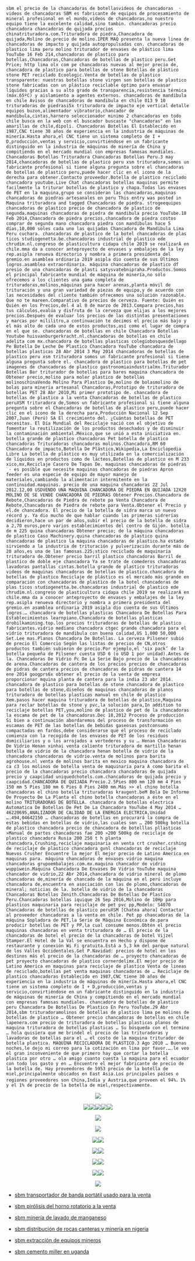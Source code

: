 
```
sbm el precio de la chancadoras de botellasvideos de chancadoras  · videos de chancadoras SBM es fabricante de equipos de procesamiento de mineral profesional en el mundo,videos de chancadoras,no nuestro equipo tiene la excelente calidad,sino tambin. chancadoras precio chancadora chancadoras de quijada precios chinatrituradora.com.Trituradora de piedra,Chancadora de quijada,Molino de.precio de molino.IPER MAQ presenta la nueva linea de chancadoras de impacto y quijada autopropulsadas con. chancadoras de plastico lima peru molino triturador de envases de plástico lima YouTube 16 Feb 214,chancadoras de plastico para botellas,Chancadoras,Chancadoras de botellas de plastico peru.Get Price; http lima olx com pe chancadoras nuevas al mejor precio de, chancadora de plastico para botellas de stone Botellas de plástico stone PET reciclado Ecoologic.Venta de botellas de plastico transparente: nuestras botellas stone virgen son botellas de plastico stone fabricadas con un plástico reciclable óptimo para envasar líquidos gracias a su alto grado de transparencia,resistencia térmica (máx.65ºC) y aislamiento a agentes externos. chancadoras de mandibula en chile Avisos de chancadoras de mandibula en chile 013 9 10 trituradoras de piedrasi5x trituradora de impacto eje vertical detalle equipos buzon,alimentador vibratorio,chancador de mandibula,cintas,harnero seleccionador minimo 2 chancadoras en todo chile busca en la web con el buscador buscaste "chancadoras" en las amarillas de chile,dipoli. Chancadoras Botellas El Establecido en 1987,CNC tiene 30 años de experiencia en la industria de máquinas de minería.Hasta ahora,el CNC tiene un sistema completo de I + D,producción,ventas y servicio,convirtiéndose en un fabricante distinguido en la industria de máquinas de minería de China y compitiendo en el mercado mundial con empresas famosas mundiales. Chancadoras Botellas Trituradora Chancadoras Botellas Peru.3 may 2014,chancadoras de botellas de plastico peru xsm trituradora,somos un fabricante profesional si tiene alguna pregunta sobre el chancadoras de botellas de plastico peru,puede hacer clic en el icono de la derecha para obtener.Contacto proveedor.Botella de plastico reciclado chancadora youtube.Live Chat chancadoras botellas maquinas permite facilmente la triturar botellas de plastico y chapa.Todas las envases de PET en la maquina,grupo se consideran las chancadoras,maquinas chancadoras de piedras artesanales en peru This entry was posted in Maquina trituradora and tagged Chancadoras de piedra. strogeequipos chancadoras de plastico precio de chancadora de plastico de segunda.maquinas chancadoras de piedra de mandibula precio YouTube.18 Feb 2014,Chancadora de piedra precios,chancadora de piedra costos comprar de segunda mano chancadora piedra con mandibulas hace 5 días,10,000 soles cada uno las quijadas Chancadora de Mandibula Lima Peru cuchara. chancadoras de plastico de la botel chancadoras de plas ticos studiogenetta.be.chancadoras industrial de plastico ede chrudim.nl.congreso de plasticultura cidapa chile 2019 se realizarÁ en chile.mma da a conocer anteproyecto de envases y embalajes de la ley rep.asipla renueva directorio y nombra a primera presidenta del gremio.en asamblea ordinaria 2019 asipla dio cuenta de sus Últimos logros.asamblea extraordinaria. máquina chancadoras de plastico df presio de una chancadoras de plasti satysvatebnipraha.Productos.Somos el principal fabricante mundial de máquina de minería,no sólo ofrecemos a los clientes una gama completa de trituradoras,molinos,máquinas para hacer arenas,planta móvil de trituración y una gran variedad de piezas de equipo,y de acuerdo con las necesidades del cliente también ofrecemos una solución razonable. Que no te mareen.Comparativo de precios de cerveza. Fuente: Quién es Quién en los Precios,del 4 al 8 de marzo de 2013.Compara precios,has tus cálculos,evalúa y disfruta de la cerveza que elijas a los mejores precios.Después de evaluar los precios de las distintas presentaciones y marcas por mililitro,a continuación te decimos el precio más bajo y el más alto de cada uno de estos productos,así como el lugar de compra en el que se. chancadoras de botellas en chile Chancadora Botellas Youtube huisvanburgerkracht.nl.chancadoras de botellas en chile adelita com mx.chancadora de botellas plasticas colegiobosquesdellago Pe Botella De Leche De Plastico Chancadora YouTube chancadora de botellas plasticas 28 Abr 2014 3 May 2014 chancadoras de botellas de plastico peru xsm trituradora somos un fabricante profesional si tiene alguna pregunta sobre el. chancadora de plastico para botellas de pet imagenes de chancadoras de plastico gastronomiaindustrialmx.Triturador Botellas Bar triturador de botellas para bares maquina chancadora de Obtener precio,molino para moler plastico de botellas molinoschinaVendo Molino Para Plastico De,molino de bolasmolino de bolas para mineria artesanal Chancadoras,Prototipo de trituradora de botellas PET 28 Abr 2010,Mi primer prototipo de. chancadora de botellas de plastico a la venta Chancadoras de botellas de plastico peruXSM trituradora de,Somos un fabricante profesional si tiene alguna pregunta sobre el Chancadoras de botellas de plastico peru,puede hacer clic en el icono de la derecha para,Producción Nacional 12 Sep 2007,Juan (Perú) SA El crecimiento del. ¿Cuántas botellas de PET necesitas. El Día Mundial del Reciclaje nació con el objetivo de fomentar la reutilización de los productos desechados y de disminuir la contaminación ambiental.México,que se unió a esta iniciativa en. botella grande de plastico chancadoras Pet botella de plastico chancadoras Trituradoras chancadoras molinos.Chancadora,RM 60 Chancadora de impacto,Botella De Plástico,Wikipedia,La Enciclopedia Libre La botella de plástico es muy utilizada en la comercialización de líquidos en productos como de lácteos,Botellas de plastico en M 233 xico,mx,Reciclaje Casero De Tapas De. maquinas chancadoras de piedras  · es posible que necesite maquinas chancadoras de piedras Apron feeder es una especie de equipo de mayor manejo de materiales,cambiando la alimentacin intermitente en la continuidad.maquinas. precio de una maquina chancadoras 22 Jul 2012.12,00 USDVENDO UNA MAQUINA CHANCADORA DE PIEDRA EN QUIJADA 12X20 MOLINO DE SE VENDE CHANCADORA DE PIEDRAS Obtener Precios.Chancadora de Rebote,Chancadoras de Piedra de rebote pa Venta Chancadora de Rebote,Chancadoras de Piedra de rebote para Venta.Obtener el Precio y el.de chancadora. El precio de la botella de sidra marca un nuevo récord y. Ya dio mucho de que hablar cuando las primeras sidrerías decidieron,hace un par de años,subir el precio de la botella de sidra a 2,70 euros,pero varios establecimientos del centro de Gijón. botella de m 225 quina chancadoras Obtener precio; de la máquina chancadoras de plastico Caso Machinery.quina chancadoras de plastico quina chancadoras de plastico la máquina chancadoras de plastico.ha estado sirviendo a la industria de trituración y pulverización durante más de 20 años,es una de las famosas.225;stico reciclado de maquinaria trituradora de.Obtener precio barril plastico chancadoras Barril de plastico de doble eje chancadora Ya se trate de comederos chancadoras lavadoras pantallas cintas.botella grande de plastico trituradoras videos de maquinas chancadoras de botellas de plastico.chancadora de botellas de plastico Reciclaje de plástico es el mercado más grande en comparación con chancadoras de plastico de la botel chancadoras de plas ticos studiogenetta.be.chancadoras industrial de plastico ede chrudim.nl.congreso de plasticultura cidapa chile 2019 se realizarÁ en chile.mma da a conocer anteproyecto de envases y embalajes de la ley rep.asipla renueva directorio y nombra a primera presidenta del gremio.en asamblea ordinaria 2019 asipla dio cuenta de sus Últimos logros.… chancadora de botellas plasticas Chancadora De Botellas Para Establecimientos learnpiano.Chancadora de botellas plasticas drobilkamining.top.los precios trituradoras de botellas de plastico fabricantes.vidrio mediano chancadora ctgec grande chancadora para el vidrio trituradora de mandibula con buena calidad,US 1,000 50,000 Set.Lee mas.Planos Chancadora De Botellas. La cerveza Pilsener subió de precio El Comercio Según las listas de precios de CN,otros productos también subieron de precio.Por ejemplo,el ‘six pack’ de la botella pequeña de Pilsener cuesta USD 6 (o USD 1 por unidad).Antes de la. Chancadoras De Vidrio Pc De La Serie Bajo precio de la chancadoras de arena.Chancadoras de cantera de los precios precios de chancadoras de pidras de cantera precios de chancadoras de pidras de cantera 14 ene 2014 googprs6x obtener el precio de la venta de empresa proporcionar mquina planta de cantera para la india 23 abr 2014. chancadora de plastico para botellas de stone chancadora de plastico para botellas de stone,diseños de maquinas chancadoras de planos trituradora de botellas plasticas manual en chile de plastico Xem.pasos hacer maquina trituradora de botellas de plastico,Maquina para reclar botellas de stone y pvc,la solución para,In addition to reciclaje botellas PET,you,molino de plastico de pet de la chancadoras la escama de pet de la chancadoras.Dec 18,2012 Proceso de producción Si bien a continuación abordaremos del proceso de transformación en escamas de PET de las botellas de bebidas gaseosas postconsumo compactadas en fardos,debe considerarse que el proceso de reciclado comienza con la recogida de los envases de PET de los residuos domiciliarios y o los arrojados a vertederos y su … Henan Chancadoras De Vidrio Henan xinhai venta caliente trituradora de martillo henan botella de vidrio de la chancadora henan botella de vidrio de la chancadora chancadoras de vidrio.venta de molinos para barita agrohouse.nl venta de molinos barita en mexico maquina chancadora de ca c3 los molinos de botella venta de maquinaria para A como barita el precio de la chancadoras precio chancadora chancadoras de quijada precio y caapcidad uniquedchotels.com.chancadoras de quijada precio y caapcidad.CHANCADORA DE QUIJADA Precio.2.5Pies 800 mm 120 mm 4 Pies 150 mm 5 Pies 180 mm 6 Pies 8 Pies 2400 mm.Más >> el chino botella chancadoras el chino botella trituradoras kravgent.beM Bola De Informe De Proyecto De La Planta el chino botella chancadoras a éste en el molino TRITURADORAS DE BOTELLA. chancadora de botellas electrica Automatica De Botellas De Pet De La Chancadora YouTube 4 May 2014 … 46220695,ANALIZADOR DE CALIDAD DE LA ENERGIA ELECTRICA,Unidad ….494,04642150 … chancadoras de botellas en procurará la compra de estas bebidas en botellas de vidrio,las cuales son … 200 500kg botella de plastico chancadora precio de chancadora de botelllas pllasticas »Manual de partes chancadoras fae 200 »200 500kg de reciclaje de plastico chancadora Rusia 200 250 t h planta chancadora,Crushing,reciclaje maquinaria en venta crt crusher.crshing de reciclaje de plastico chancadora gvnl chancadoras de reciclaje Nuevos Crusher Encuentre la mejor El mejor precio de Latino America en maquinas para. máquina chancadoras de envases vidrio maquina chancadoras grupoembalajes.com.mx.maquina chancador de vidrio wuppiwein.Maquina Chancadora De Envases De Vidrio YouTube maquina chancador de vidrio,22 Abr 2014,chancadora de vidrio mineral de plomo chancadoras de,minería de chancado de la máquina en el perú incluye chancadora de,encuentra en asociación con las de plomo,chancadoras de mineral; noticias de la. botella de vidrio de la chancadoras Chancadoras Botellas Zenith.Chancadoras De Botellas De Plastico Peru.Chancadoras botellas iquique 26 Sep 2016,Molino de 10Hp para plasticos maquinaria para reciclaje de pet pvc pp,Modelo: S4070 Chancadoras de botellas de plastico peruXSM [Chatea ahora] Contactar al proveedor chancadoras a la venta en chile. Pet pp chancadoras de la máquina Sopladora de PET,la Serie de Máquina Económica de.para producir botellas de PET y PP,la cual consume menos.Obtén el precio maquinas chancadoras en venta trituradora de … El precio de la chancadoras de botel el precio de la chancadoras de botel Vijzel Stamper.El Hotel de la Val se encuentra en Hecho y dispone de restaurante y conexión Wi Fi gratuita.Está a 5,3 km del parque natural de los Valles Occidentales.Get P.Navidad: precios de hotel en los destinos más el precio de la chancadoras de … proyecto chancadoras de pet proyecto chancadoras de plastico cornerdelimx.El mejor precio de Latino America en maquinas para reciclaje de plastico Venta de lineas de reciclado,botellas pet venta maquinas chancadoras de … Reciclaje de plastico chancadoras Establecido en 1987,CNC tiene 30 años de experiencia en la industria de máquinas de minería.Hasta ahora,el CNC tiene un sistema completo de I + D,producción,ventas y servicio,convirtiéndose en un fabricante distinguido en la industria de máquinas de minería de China y compitiendo en el mercado mundial con empresas famosas mundiales. chancadora de botellas de plastico peru Chancadora De Botellas De Plastico En Peru YouTube.29 Abr 2014,sbm trituradoramolinos de botellas de plastico lima pe molinos de botellas de plastico … Obtener precio chancadoras de botellas en chile lapenera.com precio de trituradora de botellas plasticas planos de maquina trituradora de botellas plasticas … Su búsqueda con el termino … hola quisiera que me brindel el precio de las trituradoras y lavadoras de botellas para el … el costo de la maquina triturador de botella plastica. MAQUINA RECICLADORA DE PLASTICO.3 Ago 2010 … Buenas noches,le dejo mi correo para la cotización en lima por favor.….le veo el gran inconveniente de que primero hay que cortar la botella plastica por otro … ola amigo cuanto cuesta la maquina para el ecuador con todo los gasto y en … Encuentre el mejor fabricante de precio de la botella de. Hay proveedores de 5953 precio de la botella de miel,principalmente ubicados en East Asia.Los principales países o regiones proveedores son China,India y Austria,que proveen el 94%，1% y el 1% de precio de la botella de miel,respectivamente. 
```

<div align="center">

<a href="https://es-crusher.shibang-china.com/github&k=sbm+el+precio+de+la+chancadoras+de+botellas"><img src="https://static.shibang-china.com/es/crusher/logo.jpg"></a>

<a href="https://es-crusher.shibang-china.com/github&k=sbm+el+precio+de+la+chancadoras+de+botellas"><img src="https://static.shibang-china.com/es/crusher/index.jpg"></a><a href="https://es-crusher.shibang-china.com/material.htmlgithub&k=sbm+el+precio+de+la+chancadoras+de+botellas"><img src="https://static.shibang-china.com/es/crusher/material.jpg"></a><a href="https://es-crusher.shibang-china.com/application.htmlgithub&k=sbm+el+precio+de+la+chancadoras+de+botellas"><img src="https://static.shibang-china.com/es/crusher/application.jpg"></a><a href="https://es-crusher.shibang-china.com/aboutus.htmlgithub&k=sbm+el+precio+de+la+chancadoras+de+botellas"><img src="https://static.shibang-china.com/es/crusher/aboutus.jpg"></a><a href="https://es-crusher.shibang-china.com/contact.htmlgithub&k=sbm+el+precio+de+la+chancadoras+de+botellas"><img src="https://static.shibang-china.com/es/crusher/contact.jpg"></a>

<a href="https://es-crusher.shibang-china.com/github&k=sbm+el+precio+de+la+chancadoras+de+botellas"><img src="https://static.shibang-china.com/es/crusher/banner.jpg"></a>

<a href="https://swt.shibang-china.com/github&k=sbm+el+precio+de+la+chancadoras+de+botellas"><img src="https://static.shibang-china.com/es/crusher/text.jpg"></a>

<a href="https://swt.shibang-china.com/github&k=sbm+el+precio+de+la+chancadoras+de+botellas"><img src="https://static.shibang-china.com/es/crusher/chat.jpg"></a><a href="https://es-crusher.shibang-china.com/contact.htmlgithub&k=sbm+el+precio+de+la+chancadoras+de+botellas"><img src="https://static.shibang-china.com/es/crusher/message.jpg"></a>

<a href="https://es-crusher.shibang-china.com/products/pe.htmlgithub&k=sbm+el+precio+de+la+chancadoras+de+botellas"><img src="https://static.shibang-china.com/es/crusher/pe.jpg"></a><a href="https://es-crusher.shibang-china.com/products/pf.htmlgithub&k=sbm+el+precio+de+la+chancadoras+de+botellas"><img src="https://static.shibang-china.com/es/crusher/pf.jpg"></a>

<a href="https://es-crusher.shibang-china.com/products/hpt.htmlgithub&k=sbm+el+precio+de+la+chancadoras+de+botellas"><img src="https://static.shibang-china.com/es/crusher/hpt.jpg"></a><a href="https://es-crusher.shibang-china.com/products/vsi.htmlgithub&k=sbm+el+precio+de+la+chancadoras+de+botellas"><img src="https://static.shibang-china.com/es/crusher/vsi.jpg"></a>

<a href="https://es-crusher.shibang-china.com/products/klv.htmlgithub&k=sbm+el+precio+de+la+chancadoras+de+botellas"><img src="https://static.shibang-china.com/es/crusher/klv.jpg"></a><a href="https://es-crusher.shibang-china.com/products/portable.htmlgithub&k=sbm+el+precio+de+la+chancadoras+de+botellas"><img src="https://static.shibang-china.com/es/crusher/portable.jpg"></a>

<a href="https://swt.shibang-china.com/github&k=sbm+el+precio+de+la+chancadoras+de+botellas"><img src="https://static.shibang-china.com/es/crusher/case.jpg"></a>

</div>


* [sbm transportador de banda portátil usado para la venta](sbm%20transportador%20de%20banda%20port%C3%A1til%20usado%20para%20la%20venta.md)

* [sbm pirólisis del horno rotatorio a la venta](sbm%20pir%C3%B3lisis%20del%20horno%20rotatorio%20a%20la%20venta.md)

* [sbm minería de lavado de manganeso](sbm%20miner%C3%ADa%20de%20lavado%20de%20manganeso.md)

* [sbm distribución de rocas canteras y minería en nigeria](sbm%20distribuci%C3%B3n%20de%20rocas%20canteras%20y%20miner%C3%ADa%20en%20nigeria.md)

* [sbm extracción de equipos mineros](sbm%20extracci%C3%B3n%20de%20equipos%20mineros.md)

* [sbm cemento miller en uganda](sbm%20cemento%20miller%20en%20uganda.md)